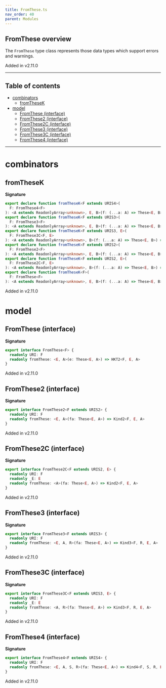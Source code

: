```yaml
---
title: FromThese.ts
nav_order: 40
parent: Modules
---
```


## FromThese overview

The `FromThese` type class represents those data types which support errors and warnings.

Added in v2.11.0

---

<h2 class="text-delta">Table of contents</h2>

- [combinators](#combinators)
  - [fromTheseK](#fromthesek)
- [model](#model)
  - [FromThese (interface)](#fromthese-interface)
  - [FromThese2 (interface)](#fromthese2-interface)
  - [FromThese2C (interface)](#fromthese2c-interface)
  - [FromThese3 (interface)](#fromthese3-interface)
  - [FromThese3C (interface)](#fromthese3c-interface)
  - [FromThese4 (interface)](#fromthese4-interface)

---

# combinators

## fromTheseK

**Signature**

```ts
export declare function fromTheseK<F extends URIS4>(
  F: FromThese4<F>
): <A extends ReadonlyArray<unknown>, E, B>(f: (...a: A) => These<E, B>) => <S, R>(...a: A) => Kind4<F, S, R, E, B>
export declare function fromTheseK<F extends URIS3>(
  F: FromThese3<F>
): <A extends ReadonlyArray<unknown>, E, B>(f: (...a: A) => These<E, B>) => <R>(...a: A) => Kind3<F, R, E, B>
export declare function fromTheseK<F extends URIS3, E>(
  F: FromThese3C<F, E>
): <A extends ReadonlyArray<unknown>, B>(f: (...a: A) => These<E, B>) => <R>(...a: A) => Kind3<F, R, E, B>
export declare function fromTheseK<F extends URIS2>(
  F: FromThese2<F>
): <A extends ReadonlyArray<unknown>, E, B>(f: (...a: A) => These<E, B>) => (...a: A) => Kind2<F, E, B>
export declare function fromTheseK<F extends URIS2, E>(
  F: FromThese2C<F, E>
): <A extends ReadonlyArray<unknown>, B>(f: (...a: A) => These<E, B>) => (...a: A) => Kind2<F, E, B>
export declare function fromTheseK<F>(
  F: FromThese<F>
): <A extends ReadonlyArray<unknown>, E, B>(f: (...a: A) => These<E, B>) => (...a: A) => HKT2<F, E, B>
```

Added in v2.11.0

# model

## FromThese (interface)

**Signature**

```ts
export interface FromThese<F> {
  readonly URI: F
  readonly fromThese: <E, A>(e: These<E, A>) => HKT2<F, E, A>
}
```

Added in v2.11.0

## FromThese2 (interface)

**Signature**

```ts
export interface FromThese2<F extends URIS2> {
  readonly URI: F
  readonly fromThese: <E, A>(fa: These<E, A>) => Kind2<F, E, A>
}
```

Added in v2.11.0

## FromThese2C (interface)

**Signature**

```ts
export interface FromThese2C<F extends URIS2, E> {
  readonly URI: F
  readonly _E: E
  readonly fromThese: <A>(fa: These<E, A>) => Kind2<F, E, A>
}
```

Added in v2.11.0

## FromThese3 (interface)

**Signature**

```ts
export interface FromThese3<F extends URIS3> {
  readonly URI: F
  readonly fromThese: <E, A, R>(fa: These<E, A>) => Kind3<F, R, E, A>
}
```

Added in v2.11.0

## FromThese3C (interface)

**Signature**

```ts
export interface FromThese3C<F extends URIS3, E> {
  readonly URI: F
  readonly _E: E
  readonly fromThese: <A, R>(fa: These<E, A>) => Kind3<F, R, E, A>
}
```

Added in v2.11.0

## FromThese4 (interface)

**Signature**

```ts
export interface FromThese4<F extends URIS4> {
  readonly URI: F
  readonly fromThese: <E, A, S, R>(fa: These<E, A>) => Kind4<F, S, R, E, A>
}
```

Added in v2.11.0
